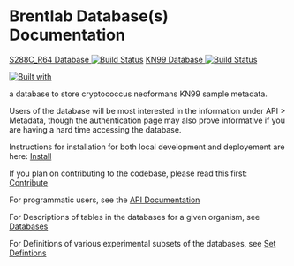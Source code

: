 # Brentlab Database(s) Documentation

[S288C_R64 Database  ![Build Status](https://www.travis-ci.com/BrentLab/S288CR64_database.svg?branch=main)](https://www.travis-ci.com/BrentLab/S288CR64_database) 
[KN99 Database  ![Build Status](https://www.travis-ci.com/BrentLab/KN99_database.svg?branch=main)](https://www.travis-ci.com/BrentLab/KN99_database)

[![Built with](https://img.shields.io/badge/Built_with-Cookiecutter_Django_Rest-F7B633.svg)](https://github.com/agconti/cookiecutter-django-rest)

a database to store cryptococcus neoformans KN99 sample metadata.

Users of the database will be most interested in the information under API > Metadata, though the authentication page may also prove informative if you are having a hard time accessing the database.

Instructions for installation for both local development and deployement are here: [Install](Development/install)

If you plan on contributing to the codebase, please read this first: [Contribute](Development/contribute)

For programmatic users, see the [API Documentation](Api/)

For Descriptions of tables in the databases for a given organism, see [Databases](Databases/)

For Definitions of various experimental subsets of the databases, see [Set Defintions](Set_Definitions/)